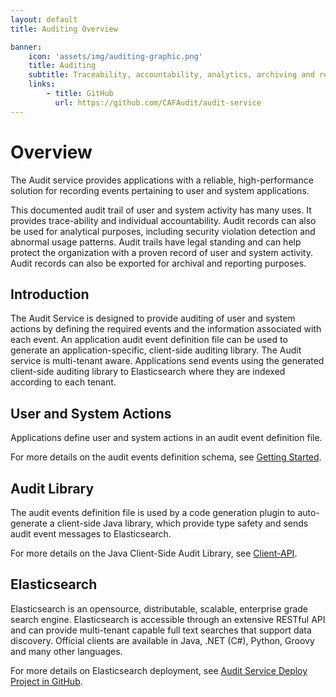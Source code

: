 ```yaml
---
layout: default
title: Auditing Overview

banner:
    icon: 'assets/img/auditing-graphic.png'
    title: Auditing
    subtitle: Traceability, accountability, analytics, archiving and reporting of application tenant events.
    links:
        - title: GitHub
          url: https://github.com/CAFAudit/audit-service
---
```


# Overview

The Audit service provides applications with a reliable, high-performance solution for recording events pertaining to user and system applications. 

This documented audit trail of user and system activity has many uses.  It provides trace-ability and individual accountability.  Audit records can also be used for analytical purposes, including security violation detection and abnormal usage patterns.  Audit trails have legal standing and can help protect the organization with a proven record of user and system activity.  Audit records can also be exported for archival and reporting purposes.

## Introduction
The Audit Service is designed to provide auditing of user and system actions by defining the required events and the information associated with each event.  An application audit event definition file can be used to generate an application-specific, client-side auditing library.  The Audit service is multi-tenant aware.  Applications send events using the generated client-side auditing library to Elasticsearch where they are indexed according to each tenant.

## User and System Actions
Applications define user and system actions in an audit event definition file.

For more details on the audit events definition schema, see [Getting Started](Getting-Started).

## Audit Library
The audit events definition file is used by a code generation plugin to auto-generate a client-side Java library, which provide type safety and sends audit event messages to Elasticsearch.

For more details on the Java Client-Side Audit Library, see [Client-API](Client-API).

## Elasticsearch
Elasticsearch is an opensource, distributable, scalable, enterprise grade search engine.  Elasticsearch is accessible through an extensive RESTful API and can provide multi-tenant capable full text searches that support data discovery.  Official clients are available in Java, .NET (C#), Python, Groovy and many other languages.

For more details on Elasticsearch deployment, see [Audit Service Deploy Project in GitHub](https://github.com/CAFAudit/audit-service-deploy).
